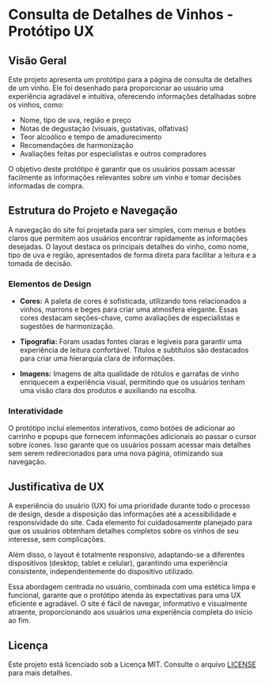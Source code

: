 # Consulta de Detalhes de Vinhos - Protótipo UX

## Visão Geral

Este projeto apresenta um protótipo para a página de consulta de detalhes de um vinho. Ele foi desenhado para proporcionar ao usuário uma experiência agradável e intuitiva, oferecendo informações detalhadas sobre os vinhos, como:

- Nome, tipo de uva, região e preço
- Notas de degustação (visuais, gustativas, olfativas)
- Teor alcoólico e tempo de amadurecimento
- Recomendações de harmonização
- Avaliações feitas por especialistas e outros compradores

O objetivo deste protótipo é garantir que os usuários possam acessar facilmente as informações relevantes sobre um vinho e tomar decisões informadas de compra.


## Estrutura do Projeto e Navegação

A navegação do site foi projetada para ser simples, com menus e botões claros que permitem aos usuários encontrar rapidamente as informações desejadas. O layout destaca os principais detalhes do vinho, como nome, tipo de uva e região, apresentados de forma direta para facilitar a leitura e a tomada de decisão.

### Elementos de Design

- **Cores:** A paleta de cores é sofisticada, utilizando tons relacionados a vinhos, marrons e beges para criar uma atmosfera elegante. Essas cores destacam seções-chave, como avaliações de especialistas e sugestões de harmonização.
  
- **Tipografia:** Foram usadas fontes claras e legíveis para garantir uma experiência de leitura confortável. Títulos e subtítulos são destacados para criar uma hierarquia clara de informações.

- **Imagens:** Imagens de alta qualidade de rótulos e garrafas de vinho enriquecem a experiência visual, permitindo que os usuários tenham uma visão clara dos produtos e auxiliando na escolha.

### Interatividade

O protótipo inclui elementos interativos, como botões de adicionar ao carrinho e popups que fornecem informações adicionais ao passar o cursor sobre ícones. Isso garante que os usuários possam acessar mais detalhes sem serem redirecionados para uma nova página, otimizando sua navegação.

## Justificativa de UX

A experiência do usuário (UX) foi uma prioridade durante todo o processo de design, desde a disposição das informações até a acessibilidade e responsividade do site. Cada elemento foi cuidadosamente planejado para que os usuários obtenham detalhes completos sobre os vinhos de seu interesse, sem complicações.

Além disso, o layout é totalmente responsivo, adaptando-se a diferentes dispositivos (desktop, tablet e celular), garantindo uma experiência consistente, independentemente do dispositivo utilizado.

Essa abordagem centrada no usuário, combinada com uma estética limpa e funcional, garante que o protótipo atenda às expectativas para uma UX eficiente e agradável. O site é fácil de navegar, informativo e visualmente atraente, proporcionando aos usuários uma experiência completa do início ao fim.

## Licença

Este projeto está licenciado sob a Licença MIT. Consulte o arquivo [LICENSE](LICENSE) para mais detalhes.
